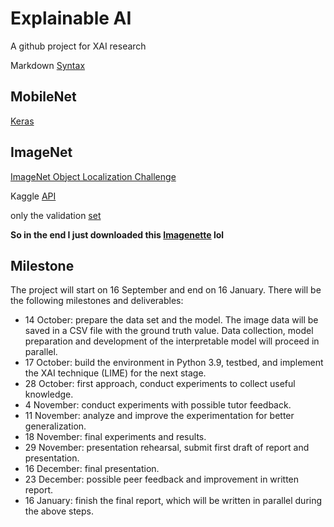 # Explainable AI
A github project for XAI research

Markdown [Syntax](https://www.markdownguide.org/basic-syntax/#links)
## MobileNet
[Keras](https://keras.io/api/applications/mobilenet/)

## ImageNet

[ImageNet Object Localization Challenge](https://www.kaggle.com/competitions/imagenet-object-localization-challenge/data)

Kaggle [API](https://github.com/Kaggle/kaggle-api)

only the validation [set](https://www.kaggle.com/code/fbernuy/download-validation-set) 

**So in the end I just downloaded this [Imagenette](https://s3.amazonaws.com/fast-ai-imageclas/imagenette2-320.tgz) lol**

## Milestone
The project will start on 16 September and end on 16 January. There will be the following milestones and
deliverables:

- 14 October: prepare the data set and the model. The image data will be saved in a CSV file with the
ground truth value. Data collection, model preparation and development of the interpretable model
will proceed in parallel.
- 17 October: build the environment in Python 3.9, testbed, and implement the XAI technique (LIME)
for the next stage.
- 28 October: first approach, conduct experiments to collect useful knowledge.
- 4 November: conduct experiments with possible tutor feedback.
- 11 November: analyze and improve the experimentation for better generalization.
- 18 November: final experiments and results.
- 29 November: presentation rehearsal, submit first draft of report and presentation.
- 16 December: final presentation.
- 23 December: possible peer feedback and improvement in written report.
- 16 January: finish the final report, which will be written in parallel during the above steps.

